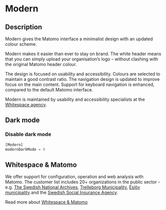 # Modern

## Description

Modern gives the Matomo interface a minimalist design with an updated colour scheme.

Modern makes it easier than ever to stay on brand. The white header means that you can simply upload your organisation’s logo – without clashing with the original Matomo header colour.

The design is focused on usability and accessibility. Colours are selected to maintain a good contrast ratio. The navigation design is updated to improve focus on the main content. Support for keyboard navigation is enhanced, compared to the default Matomo interface.

Modern is maintained by usability and accessibility specialists at the [Whitespace agency](https://whitespace.se).

## Dark mode

### Disable dark mode

```php
[Modern]
modernDarkMode = 0
```

## Whitespace & Matomo

We offer support for configuration, operation and web analysis with Matomo. The customer list includes 20+ organizations in the public sector - e.g. [The Swedish National Archives](https://riksarkivet.se/), [Trelleborg Municipality](https://www.trelleborg.se/), [Eslöv municipality](https://eslov.se/) and the [Swedish Social Insurance Agency](https://www.forsakringskassan.se/).

Read more about [Whitespace & Matomo](https://whitespace.se/matomo/)
